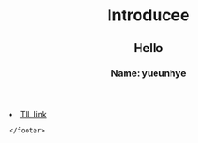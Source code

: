 <!Doctype html>
<html lang="ko">
 <head>
  <meta charset= "UTF-8">
  <title>Introduce Me</title> 
 </head>
 <body>
   <main>
    <header>
	<h1>Introducee</h1>
	<h2>Hello</h2>
	<h3>Name: yueunhye</3>
    </header>
    <li><a href=https://github.com/yueunhye/TIL>TIL link</a></li>
    <footer>

    </footer>
   </main>
 </body>
